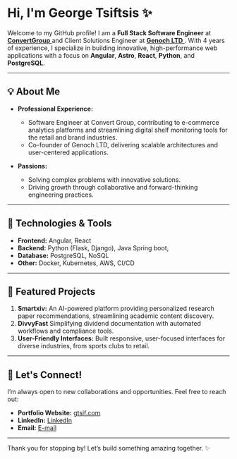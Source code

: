 # Hi, I'm George Tsiftsis ✨

Welcome to my GitHub profile! I am a **Full Stack Software Engineer**  at  <a href="https://convertgroup.com" target="_blank" rel="noopener"><b>ConvertGroup</b> </a> and Client Solutions Engineer at <a href="https://genoch.com" target="_blank" rel="noopener"><b>Genoch LTD</b> </a> . With 4 years of experience, I specialize in building innovative, high-performance web applications with a focus on **Angular**, **Astro**, **React**, **Python**, and **PostgreSQL**.

---

## 💡 About Me

- **Professional Experience:**
  - Software Engineer at Convert Group, contributing to e-commerce analytics platforms and streamlining digital shelf monitoring tools for the retail and brand industries.
  - Co-founder of Genoch LTD, delivering scalable architectures and user-centered applications.


- **Passions:**
  - Solving complex problems with innovative solutions.
  - Driving growth through collaborative and forward-thinking engineering practices.

---

## 🚀 Technologies & Tools

- **Frontend:** Angular, React
- **Backend:** Python (Flask, Django), Java Spring boot,
- **Database:** PostgreSQL, NoSQL
- **Other:** Docker, Kubernetes, AWS, CI/CD

---

## 🎨 Featured Projects

1. **Smartxiv:** An AI-powered platform providing personalized research paper recommendations, streamlining academic content discovery.
2. **DivvyFast** Simplifying dividend documentation with automated workflows and compliance tools.
3. **User-Friendly Interfaces:** Built responsive, user-focused interfaces for diverse industries, from sports clubs to retail.

---

## 💬 Let's Connect!

I’m always open to new collaborations and opportunities. Feel free to reach out:

- **Portfolio Website:** [gtsif.com](https://gtsif.com)
- **LinkedIn:** [LinkedIn](https://www.linkedin.com/in/george-tsiftsis/)
- **Email:** [E-mail](gtsiff@gmail.com)

---

Thank you for stopping by! Let’s build something amazing together. ✨

